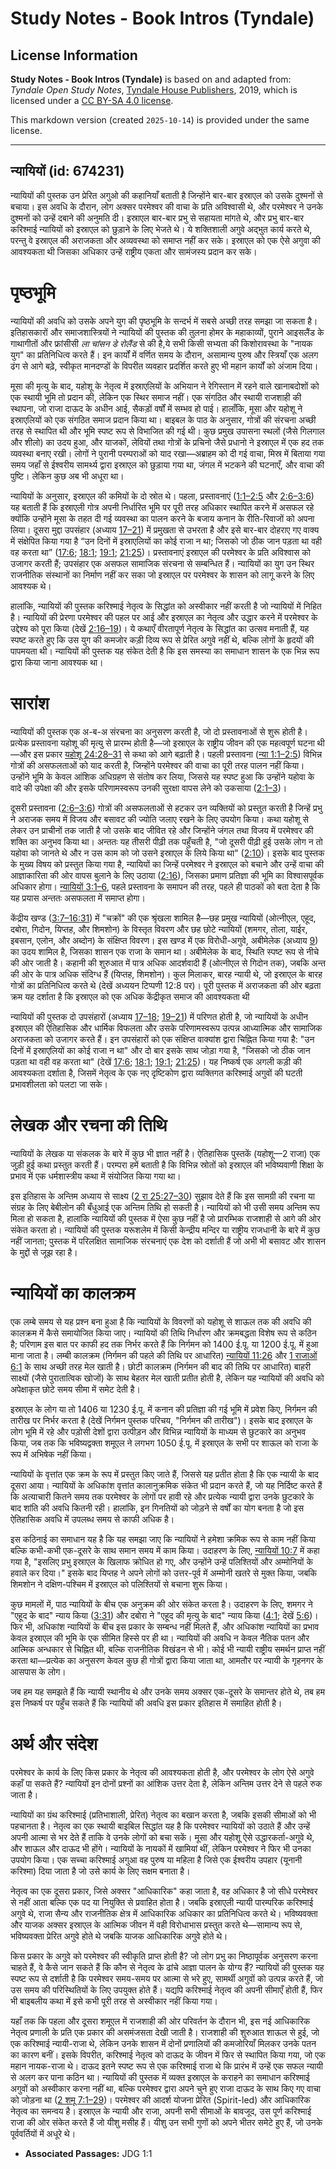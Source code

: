 # Study Notes - Book Intros (Tyndale)

## License Information

**Study Notes - Book Intros (Tyndale)** is based on and adapted from: _Tyndale Open Study Notes_, [Tyndale House Publishers](https://tyndaleopenresources.com/), 2019, which is licensed under a [CC BY-SA 4.0 license](https://creativecommons.org/licenses/by-sa/4.0/legalcode.en).

This markdown version (created `2025-10-14`) is provided under the same license.



--------------------------------

## न्यायियों (id: 674231)

न्यायियों की पुस्तक उन प्रेरित अगुओ की कहानियाँ बताती है जिन्होंने बार\-बार इस्राएल को उसके दुश्मनों से बचाया। इस अवधि के दौरान, लोग अक्सर परमेश्वर की वाचा के प्रति अविश्वासी थे, और परमेश्वर ने उनके दुश्मनों को उन्हें दबाने की अनुमति दी। इस्राएल बार\-बार प्रभु से सहायता मांगते थे, और प्रभु बार\-बार करिश्माई न्यायियों को इस्राएल को छुड़ाने के लिए भेजते थे। ये शक्तिशाली अगुवे अद्भुत कार्य करते थे, परन्तु वे इस्राएल की अराजकता और अव्यवस्था को समाप्त नहीं कर सके। इस्राएल को एक ऐसे अगुवा की आवश्यकता थी जिसका अधिकार उन्हें राष्ट्रीय एकता और सामंजस्य प्रदान कर सके।

पृष्ठभूमि
=========

न्यायियों की अवधि को उसके अपने युग की पृष्ठभूमि के सन्दर्भ में सबसे अच्छी तरह समझा जा सकता है। इतिहासकारों और समाजशास्त्रियों ने न्यायियों की पुस्तक की तुलना होमर के महाकाव्यों, पुराने आइसलैंड के गाथागीतों और फ्रांसीसी *ला चांसन डे रोलैंड* से की है,ये सभी किसी सभ्यता की किशोरावस्था के "नायक युग" का प्रतिनिधित्व करते हैं। इन कार्यों में वर्णित समय के दौरान, असामान्य पुरुष और स्त्रियाँ एक अलग ढंग से आगे बढ़े, स्वीकृत मानदण्डों के विपरीत व्यवहार प्रदर्शित करते हुए भी महान कार्यों को अंजाम दिया।

मूसा की मृत्यु के बाद, यहोशू के नेतृत्व में इस्राएलियों के अभियान ने रेगिस्तान में रहने वाले खानाबदोशों को एक स्थायी भूमि तो प्रदान की, लेकिन एक स्थिर समाज नहीं। एक संगठित और स्थायी राजशाही की स्थापना, जो राजा दाऊद के अधीन आई, सैकड़ों वर्षों में सम्भव हो पाई। हालाँकि, मूसा और यहोशू ने इस्राएलियों को एक संगठित समाज प्रदान किया था। बाइबल के पाठ के अनुसार, गोत्रों की संरचना अच्छी तरह से स्थापित थी और भूमि स्पष्ट रूप से विभाजित की गई थी। कुछ प्रमुख उपासना स्थलों (जैसे गिलगाल और शीलो) का उदय हुआ, और याजकों, लेवियों तथा गोत्रों के प्रचिनो जैसे प्रधानो ने इस्राएल में एक हद तक व्यवस्था बनाए रखी। लोगों ने पुरानी परम्पराओं को याद रखा—अब्राहम को दी गई वाचा, मिस्र में बिताया गया समय जहाँ से ईश्वरीय सामर्थ्य द्वारा इस्राएल को छुड़ाया गया था, जंगल में भटकने की घटनाएँ, और वाचा की पुष्टि। लेकिन कुछ अब भी अधूरा था।

न्यायियों के अनुसार, इस्राएल की कमियों के दो स्रोत थे। पहला, प्रस्तावनाएं ([1:1–2:5](https://ref.ly/Judg1:1-Judg2:5) और [2:6–3:6](https://ref.ly/Judg2:6-Judg3:6)) यह बताती हैं कि इस्राएली गोत्र अपनी निर्धारित भूमि पर पूरी तरह अधिकार स्थापित करने में असफल रहे क्योंकि उन्होंने मूसा के तहत दी गई व्यवस्था का पालन करने के बजाय कनान के रीति\-रिवाजों को अपना लिया। दूसरा मुद्दा उपसंहार (अध्याय [17–21](https://ref.ly/Judg17:1-Judg21:25)) में प्रमुखता से उभरता है और इसे बार\-बार दोहराए गए वाक्य में संक्षेपित किया गया है “उन दिनों में इस्राएलियों का कोई राजा न था; जिसको जो ठीक जान पड़ता था वही वह करता था” ([17:6](https://ref.ly/Judg17:6); [18:1](https://ref.ly/Judg18:1); [19:1](https://ref.ly/Judg19:1); [21:25](https://ref.ly/Judg21:25))। प्रस्तावनाएं इस्राएल की परमेश्वर के प्रति अविश्वास को उजागर करती हैं; उपसंहार एक असफल सामाजिक संरचना से सम्बन्धित हैं। न्यायियों का युग उन स्थिर राजनीतिक संस्थानों का निर्माण नहीं कर सका जो इस्राएल पर परमेश्वर के शासन को लागू करने के लिए आवश्यक थे।

हालांकि, न्यायियों की पुस्तक करिश्माई नेतृत्व के सिद्धांत को अस्वीकार नहीं करती है जो न्यायियों में निहित है। न्यायियों की प्रेरणा परमेश्वर की पहल पर आई और इस्राएल का नेतृत्व और उद्धार करने में परमेश्वर के उद्देश्य को पूरा किया (देखें [2:16–19](https://ref.ly/Judg2:16-Judg2:19))। ये कथाएँ वीरतापूर्ण नेतृत्व के सिद्धांत का उत्सव मनाती हैं, यह स्पष्ट करते हुए कि उस युग की कमजोर कड़ी दिव्य रूप से प्रेरित अगुवे नहीं थे, बल्कि लोगों के हृदयों की पापमयता थी। न्यायियों की पुस्तक यह संकेत देती है कि इस समस्या का समाधान शासन के एक भिन्न रूप द्वारा किया जाना आवश्यक था।

सारांश
======

न्यायियों की पुस्तक एक अ\-ब\-अ संरचना का अनुसरण करती है, जो दो प्रस्तावनाओं से शुरू होती है। प्रत्येक प्रस्तावना यहोशू की मृत्यु से प्रारम्भ होती है—जो इस्राएल के राष्ट्रीय जीवन की एक महत्वपूर्ण घटना थी—और इस प्रकार [यहोशू 24:28–31](https://ref.ly/Josh24:28-Josh24:31) से कथा को आगे बढ़ाती है। पहली प्रस्तावना ([न्या 1:1–2:5](https://ref.ly/Judg1:1-Judg2:5)) विभिन्न गोत्रों की असफलताओं को याद करती है, जिन्होंने परमेश्वर की वाचा का पूरी तरह पालन नहीं किया। उन्होंने भूमि के केवल आंशिक अधिग्रहण से संतोष कर लिया, जिससे यह स्पष्ट हुआ कि उन्होंने यहोवा के वादे की उपेक्षा की और इसके परिणामस्वरूप उनकी सुरक्षा वापस लेने को उकसाया ([2:1–3](https://ref.ly/Judg2:1-Judg2:3))।

दूसरी प्रस्तावना ([2:6–3:6](https://ref.ly/Judg2:6-Judg3:6)) गोत्रों की असफलताओं से हटकर उन व्यक्तियों को प्रस्तुत करती है जिन्हें प्रभु ने अराजक समय में विजय और बसावट की ज्योति जलाए रखने के लिए उपयोग किया। कथा यहोशू से लेकर उन प्राचीनों तक जाती है जो उसके बाद जीवित रहे और जिन्होंने जंगल तथा विजय में परमेश्वर की शक्ति का अनुभव किया था। अन्ततः यह तीसरी पीढ़ी तक पहुँचती है, "जो दूसरी पीढ़ी हुई उसके लोग न तो यहोवा को जानते थे और न उस काम को जो उसने इस्राएल के लिये किया था" ([2:10](https://ref.ly/Judg2:10))। इसके बाद पुस्तक के मुख्य विषय को प्रस्तुत किया गया है, न्यायियों का जिन्हें परमेश्वर ने इस्राएल को बचाने और उन्हें वाचा की आज्ञाकारिता की ओर वापस बुलाने के लिए उठाया ([2:16](https://ref.ly/Judg2:16)), जिसका प्रमाण प्रतिज्ञा की भूमि का विश्वासपूर्वक अधिकार होगा। [न्यायियों 3:1–6](https://ref.ly/Judg3:1-Judg3:6), पहले प्रस्तावना के समापन की तरह, पहले ही पाठकों को बता देता है कि यह प्रयास अन्ततः असफलता में समाप्त होगा।

केंद्रीय खण्ड ([3:7–16:31](https://ref.ly/Judg3:7-Judg16:31)) में "चक्रों" की एक श्रृंखला शामिल है—छह प्रमुख न्यायियों (ओत्नीएल, एहूद, दबोरा, गिदोन, यिप्तह, और शिमशोन) के विस्तृत विवरण और छह छोटे न्यायियों (शमगर, तोला, याईर, इबसान, एलोन, और अब्दोन) के संक्षिप्त विवरण। इस खण्ड में एक विरोधी\-अगुवे, अबीमेलेक (अध्याय [9](https://ref.ly/Judg9:1-Judg9:57)) का उदय शामिल है, जिसका शासन एक राजा के समान था। अबीमेलेक के बाद, स्थिति स्पष्ट रूप से नीचे की ओर जाती है। कहानी की शुरुआत में पात्र अधिक आदर्शवादी हैं (ओत्नीएल से गिदोन तक), जबकि अन्त की ओर के पात्र अधिक संदिग्ध हैं (यिप्तह, शिमशोन)। कुल मिलाकर, बारह न्यायी थे, जो इस्राएल के बारह गोत्रों का प्रतिनिधित्व करते थे (देखें अध्ययन टिप्पणी 12:8 पर)। पूरी पुस्तक में अराजकता की ओर बढ़ता क्रम यह दर्शाता है कि इस्राएल को एक अधिक केंद्रीकृत समाज की आवश्यकता थी

न्यायियों की पुस्तक दो उपसंहारों (अध्याय [17–18](https://ref.ly/Judg17:1-Judg18:31); [19–21](https://ref.ly/Judg19:1-Judg21:25)) में परिणत होती है, जो न्यायियों के अधीन इस्राएल की ऐतिहासिक और धार्मिक विफलता और उसके परिणामस्वरूप उत्पन्न आध्यात्मिक और सामाजिक अराजकता को उजागर करते हैं। इन उपसंहारों को एक संक्षिप्त वाक्यांश द्वारा चिह्नित किया गया है: "उन दिनों में इस्राएलियों का कोई राजा न था" और दो बार इसके साथ जोड़ा गया है, "जिसको जो ठीक जान पड़ता था वही वह करता था" (देखें [17:6](https://ref.ly/Judg17:6); [18:1](https://ref.ly/Judg18:1); [19:1](https://ref.ly/Judg19:1); [21:25](https://ref.ly/Judg21:25))। यह निष्कर्ष एक अगली कड़ी की आवश्यकता दर्शाता है, जिसमें नेतृत्व के एक नए दृष्टिकोण द्वारा व्यक्तिगत करिश्माई अगुवों की घटती प्रभावशीलता को पलटा जा सके।

लेखक और रचना की तिथि
====================

न्यायियों के लेखक या संकलक के बारे में कुछ भी ज्ञात नहीं है। ऐतिहासिक पुस्तकें (यहोशू—2 राजा) एक जुड़ी हुई कथा प्रस्तुत करती हैं। परम्परा हमें बताती है कि विभिन्न स्रोतों को इस्राएल की भविष्यवाणी शिक्षा के प्रभाव में एक धर्मशास्त्रीय कथा में संयोजित किया गया था।

इस इतिहास के अन्तिम अध्याय से साक्ष्य ([2 रा 25:27–30](https://ref.ly/2Kgs25:27-2Kgs25:30)) सुझाव देते हैं कि इस सामग्री की रचना या संग्रह के लिए बेबीलोन की बँधुआई एक अन्तिम तिथि हो सकती है। न्यायियों को भी उसी समय अन्तिम रूप मिला हो सकता है, हालांकि न्यायियों की पुस्तक में ऐसा कुछ नहीं है जो प्रारम्भिक राजशाही से आगे की ओर संकेत करता हो। न्यायियों की पुस्तक यरूशलेम में किसी केन्द्रीय मन्दिर या राष्ट्रीय राजधानी के बारे में कुछ नहीं जानता; पुस्तक में परिलक्षित सामाजिक संरचनाएं एक देश को दर्शाती हैं जो अभी भी बसावट और शासन के मुद्दों से जूझ रहा है।

न्यायियों का कालक्रम
====================

एक लम्बे समय से यह प्रश्न बना हुआ है कि न्यायियों के विवरणों को यहोशू से शाऊल तक की अवधि की कालक्रम में कैसे समायोजित किया जाए। न्यायियों की तिथि निर्धारण और क्रमबद्धता विशेष रूप से कठिन है; परिणाम इस बात पर काफी हद तक निर्भर करते हैं कि निर्गमन को 1400 ई.पू. या 1200 ई.पू. में हुआ माना जाता है। लम्बी कालक्रम (निर्गमन की पहले की तिथि पर आधारित) [न्यायियों 11:26](https://ref.ly/Judg11:26) और [1 राजाओं 6:1](https://ref.ly/1Kgs6:1) के साथ अच्छी तरह मेल खाती है। छोटी कालक्रम (निर्गमन की बाद की तिथि पर आधारित) बाहरी साक्ष्यों (जैसे पुरातात्विक खोजों) के साथ बेहतर मेल खाती प्रतीत होती है, लेकिन यह न्यायियों की अवधि को अपेक्षाकृत छोटे समय सीमा में समेट देती है।

इस्राएल के लोग या तो 1406 या 1230 ई.पू. में कनान की प्रतिज्ञा की गई भूमि में प्रवेश किए, निर्गमन की तारीख पर निर्भर करता है (देखें निर्गमन पुस्तक परिचय, "निर्गमन की तारीख")। इसके बाद इस्राएल के लोग भूमि में रहे और पड़ोसी देशों द्वारा उत्पीड़न और विभिन्न न्यायियों के माध्यम से छुटकारे का अनुभव किया, जब तक कि भविष्यद्वक्ता शमूएल ने लगभग 1050 ई.पू. में इस्राएल के सभी पर शाऊल को राजा के रूप में अभिषेक नहीं किया।

न्यायियों के वृत्तांत एक क्रम के रूप में प्रस्तुत किए जाते हैं, जिससे यह प्रतीत होता है कि एक न्यायी के बाद दूसरा आया। न्यायियों के अधिकांश वृत्तांत कालानुक्रमिक संकेत भी प्रदान करते हैं, जो यह निर्दिष्ट करते हैं कि अत्याचारी कितने समय तक परमेश्वर के लोगों पर हावी रहे और प्रत्येक न्यायी द्वारा उनके छुटकारे के बाद शांति की अवधि कितनी रही। हालांकि, इन गिनतियों को जोड़ने से वर्षों का योग बनता है जो इस ऐतिहासिक अवधि में उपलब्ध समय से काफी अधिक है।

इस कठिनाई का समाधान यह है कि यह समझा जाए कि न्यायियों ने हमेशा क्रमिक रूप से काम नहीं किया बल्कि कभी\-कभी एक\-दूसरे के साथ समान समय में काम किया। उदाहरण के लिए, [न्यायियों 10:7](https://ref.ly/Judg10:7) में कहा गया है, "इसलिए प्रभु इस्राएल के खिलाफ क्रोधित हो गए, और उन्होंने उन्हें पलिश्तियों और अम्मोनियों के हवाले कर दिया।" इसके बाद यिप्तह ने अपने लोगों को उत्तर\-पूर्व में अम्मोनी खतरे से मुक्त किया, जबकि शिमशोन ने दक्षिण\-पश्चिम में इस्राएल को पलिश्तियों से बचाना शुरू किया।

कुछ मामलों में, पाठ न्यायियों के बीच एक अनुक्रम की ओर संकेत करता है। उदाहरण के लिए, शमगर ने "एहूद के बाद" न्याय किया ([3:31](https://ref.ly/Judg3:31)) और दबोरा ने "एहूद की मृत्यु के बाद" न्याय किया ([4:1](https://ref.ly/Judg4:1); देखें [5:6](https://ref.ly/Judg5:6))। फिर भी, अधिकांश न्यायियों के बीच इस प्रकार के सम्बन्ध नहीं मिलते हैं, और अधिकांश न्यायियों का प्रभाव केवल इस्राएल की भूमि के एक सीमित हिस्से पर ही था। न्यायियों की अवधि न केवल नैतिक पतन और आत्मिक अन्धकार से चिह्नित थी, बल्कि राजनीतिक विखंडन से भी। कोई भी न्यायी राष्ट्रीय समर्थन प्राप्त नहीं करता था—प्रत्येक का अनुसरण केवल कुछ ही गोत्रों द्वारा किया जाता था, आमतौर पर न्यायी के गृहनगर के आसपास के लोग।

जब हम यह समझते हैं कि न्यायी स्थानीय थे और उनके समय अक्सर एक\-दूसरे के समान्तर होते थे, तब हम इस निष्कर्ष पर पहुँच सकते हैं कि न्यायियों की अवधि इस प्रकार इतिहास में समाहित होती है।

अर्थ और संदेश
=============

परमेश्वर के कार्य के लिए किस प्रकार के नेतृत्व की आवश्यकता होती है, और परमेश्वर के लोग ऐसे अगुवे कहाँ पा सकते हैं? न्यायियों इन दोनों प्रश्नों का आंशिक उत्तर देता है, लेकिन अन्तिम उत्तर देने से पहले रुक जाता है।

न्यायियों का ग्रंथ करिश्माई (प्रतिभाशाली, प्रेरित) नेतृत्व का बखान करता है, जबकि इसकी सीमाओं को भी पहचानता है। नेतृत्व का एक स्थायी बाइबिल सिद्धांत यह है कि परमेश्वर न्यायियों को उठाते हैं और उन्हें अपनी आत्मा से भर देते हैं ताकि वे उनके लोगों को बचा सकें। मूसा और यहोशू ऐसे उद्धारकर्ता\-अगुवे थे, और शाऊल और दाऊद भी होंगे। न्यायियों के नायकों में खामियां थीं, लेकिन परमेश्वर ने फिर भी उनका उपयोग किया। एक सच्चा करिश्माई अगुआ वह पुरुष या महिला है जिसे एक ईश्वरीय उपहार (यूनानी करिश्मा) दिया जाता है जो उसे कार्य के लिए सक्षम बनाता है।

नेतृत्व का एक दूसरा प्रकार, जिसे अक्सर "आधिकारिक" कहा जाता है, वह अधिकार है जो सीधे परमेश्वर से नहीं आता बल्कि एक पद या नियुक्ति से प्रवाहित होता है। जबकि इस्राएली न्यायी पारम्परिक करिश्माई अगुवे थे, राजा सैन्य और राजनीतिक क्षेत्र में आधिकारिक अधिकार का प्रतिनिधित्व करते थे। भविष्यवक्ता और याजक अक्सर इस्राएल के आत्मिक जीवन में वही विरोधाभास प्रस्तुत करते थे—सामान्य रूप से, भविष्यवक्ता प्रेरित अगुवे होते थे जबकि याजक आधिकारिक अगुवे होते थे।

किस प्रकार के अगुवे को परमेश्वर की स्वीकृति प्राप्त होती है? जो लोग प्रभु का निष्ठापूर्वक अनुसरण करना चाहते हैं, वे कैसे जान सकते हैं कि कौन से नेतृत्व के ढांचे आज्ञा पालन के योग्य हैं? न्यायियों की पुस्तक यह स्पष्ट रूप से दर्शाती है कि परमेश्वर समय\-समय पर आत्मा से भरे हुए, सामर्थी अगुवों को उत्पन्न करते हैं, जो उस समय की परिस्थितियों के लिए उपयुक्त होते हैं। यद्यपि करिश्माई नेतृत्व की अपनी सीमाएँ होती हैं, फिर भी बाइबलीय कथा में इसे कभी पूरी तरह से अस्वीकार नहीं किया गया।

यहाँ तक कि पहला और दूसरा शमूएल में राजशाही की ओर परिवर्तन के दौरान भी, इस नई आधिकारिक नेतृत्व प्रणाली के प्रति एक प्रकार की असमंजसता देखी जाती है। राजशाही की शुरुआत शाऊल से हुई, जो एक करिश्माई न्यायी\-राजा थे, लेकिन उनके शासन में दोनों प्रणालियों की कमजोरियाँ मिलकर उनके पतन का कारण बनीं। इसके विपरीत, करिश्माई नेतृत्व को दाऊद के जीवन में फिर से स्थापित किया गया, जो एक महान नायक\-राजा थे। दाऊद इतने स्पष्ट रूप से एक करिश्माई राजा थे कि प्रारंभ में उन्हें एक सफल न्यायी से अलग कर पाना कठिन था। न्यायियों की पुस्तक में व्यक्त इस्राएल के कराहने का समाधान करिश्माई अगुवों को अस्वीकार करना नहीं था, बल्कि परमेश्वर द्वारा अपने चुने हुए राजा दाऊद के साथ किए गए वाचा को जोड़ना था ([2 शमू 7:1–29](https://ref.ly/2Sam7:1-2Sam7:29))। परमेश्वर की आदर्श योजना प्रेरित (Spirit\-led) और आधिकारिक नेतृत्व का समन्वय है। इस्राएल के न्यायी और राजा, अपनी सभी सीमाओं के बावजूद, उस पूर्ण करिश्माई राजा की ओर संकेत करते हैं जो यीशु मसीह हैं। यीशु उन सभी गुणों को अपने भीतर समेटे हुए हैं, जो उनके पूर्ववर्तियों में अधूरे थे।

* **Associated Passages:** JDG 1:1

